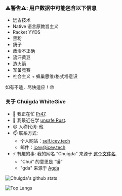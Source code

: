 ### ⚠️警告⚠️: 用户数据中可能包含以下信息
 - 远古技术
 - Native 语言原教旨主义
 - Racket YYDS
 - 黑粉
 - 鸽子
 - 政治不正确
 - 流汗黄豆
 - 造火箭
 - 军备竞赛
 - 社会主义 + 蜂巢思维/格式塔意识

如有不适，尽快适应！😜

### 关于 Chuigda WhiteGive
- 🔭 我正在忙 [Pr47](https://github.com/Pr47/Pr47).
- 🌱 我最近在学 [unsafe Rust](https://doc.rust-lang.org/nomicon).
- 😄 人称代词: 他
- 📫 联系方式: 
  - 个人网站：[self.icey.tech](https://self.icey.tech)
  - 邮件：[icey@icey.tech](mailto://icey@icey.tech)
- ⚡ 有趣的事: 我的网名 "Chuigda" 来源于 [这个文件名](https://github.com/ice1000/learn/blob/master/Agda/Chuigda.agda).
  - "Chui" 的意思是 “锤”
  - "gda" 来源于 [Agda](https://github.com/agda/agda)

![Chuigda's github stats](https://github-readme-stats-one-bice.vercel.app/api?username=chuigda&show_icons=true&include_all_commits=true&role=OWNER,ORGANIZATION_MEMBER)

![Top Langs](https://github-readme-stats-one-bice.vercel.app/api/top-langs/?username=chuigda&langs_count=10&layout=compact&role=OWNER,ORGANIZATION_MEMBER)
